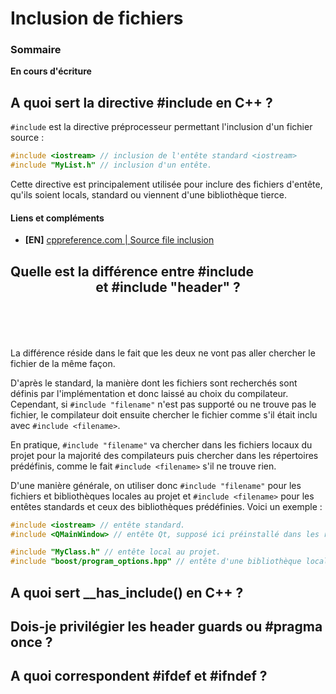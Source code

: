 # Inclusion de fichiers

### Sommaire

**En cours d'écriture**

## A quoi sert la directive #include en C++ ?

`#include` est la directive préprocesseur permettant l'inclusion d'un fichier source :

```cpp
#include <iostream> // inclusion de l'entête standard <iostream>
#include "MyList.h" // inclusion d'un entête.
```

Cette directive est principalement utilisée pour inclure des fichiers d'entête, qu'ils soient locals, standard ou viennent d'une bibliothèque tierce.

#### Liens et compléments
- **[EN]** [cppreference.com | Source file inclusion](https://en.cppreference.com/w/cpp/preprocessor/include)

## Quelle est la différence entre #include <header> et #include "header" ?

La différence réside dans le fait que les deux ne vont pas aller chercher le fichier de la même façon.

D'après le standard, la manière dont les fichiers sont recherchés sont définis par l'implémentation et donc laissé au choix du compilateur. Cependant, si `#include "filename"` n'est pas supporté ou ne trouve pas le fichier, le compilateur doit ensuite chercher le fichier comme s'il était inclu avec `#include <filename>`.

En pratique, `#include "filename"` va chercher dans les fichiers locaux du projet pour la majorité des compilateurs puis chercher dans les répertoires prédéfinis, comme le fait `#include <filename>` s'il ne trouve rien.

D'une manière générale, on utiliser donc `#include "filename"` pour les fichiers et bibliothèques locales au projet et `#include <filename>` pour les entêtes standards et ceux des bibliothèques prédéfinies. Voici un exemple :

```cpp
#include <iostream> // entête standard.
#include <QMainWindow> // entête Qt, supposé ici préinstallé dans les répertoires d'include du compilateur.

#include "MyClass.h" // entête local au projet.
#include "boost/program_options.hpp" // entête d'une bibliothèque locale (une grande partie de la bibliothèque est fournie sous forme d'entête autosuffisant, pouvant être simplement ajoutés localement).
```

## A quoi sert \__has_include() en C++ ?

## Dois-je privilégier les header guards ou #pragma once ?



## A quoi correspondent #ifdef et #ifndef ?
